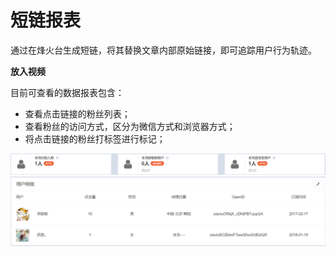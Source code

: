 # 短链报表

通过在烽火台生成短链，将其替换文章内部原始链接，即可追踪用户行为轨迹。

**放入视频**

目前可查看的数据报表包含：

* 查看点击链接的粉丝列表；
* 查看粉丝的访问方式，区分为微信方式和浏览器方式；
* 将点击链接的粉丝打标签进行标记；

![](/assets/1516597792%281%29.png)![](/assets/1516586155%281%29.png)

